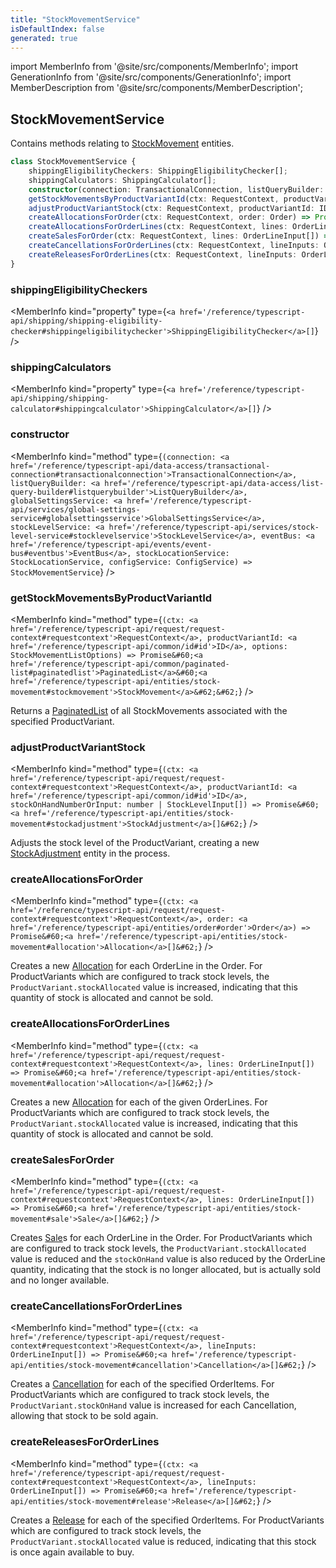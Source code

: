 ```yaml
---
title: "StockMovementService"
isDefaultIndex: false
generated: true
---
```

<!-- This file was generated from the Vendure source. Do not modify. Instead, re-run the "docs:build" script -->
import MemberInfo from '@site/src/components/MemberInfo';
import GenerationInfo from '@site/src/components/GenerationInfo';
import MemberDescription from '@site/src/components/MemberDescription';


## StockMovementService

<GenerationInfo sourceFile="packages/core/src/service/services/stock-movement.service.ts" sourceLine="41" packageName="@vendure/core" />

Contains methods relating to <a href='/reference/typescript-api/entities/stock-movement#stockmovement'>StockMovement</a> entities.

```ts title="Signature"
class StockMovementService {
    shippingEligibilityCheckers: ShippingEligibilityChecker[];
    shippingCalculators: ShippingCalculator[];
    constructor(connection: TransactionalConnection, listQueryBuilder: ListQueryBuilder, globalSettingsService: GlobalSettingsService, stockLevelService: StockLevelService, eventBus: EventBus, stockLocationService: StockLocationService, configService: ConfigService)
    getStockMovementsByProductVariantId(ctx: RequestContext, productVariantId: ID, options: StockMovementListOptions) => Promise<PaginatedList<StockMovement>>;
    adjustProductVariantStock(ctx: RequestContext, productVariantId: ID, stockOnHandNumberOrInput: number | StockLevelInput[]) => Promise<StockAdjustment[]>;
    createAllocationsForOrder(ctx: RequestContext, order: Order) => Promise<Allocation[]>;
    createAllocationsForOrderLines(ctx: RequestContext, lines: OrderLineInput[]) => Promise<Allocation[]>;
    createSalesForOrder(ctx: RequestContext, lines: OrderLineInput[]) => Promise<Sale[]>;
    createCancellationsForOrderLines(ctx: RequestContext, lineInputs: OrderLineInput[]) => Promise<Cancellation[]>;
    createReleasesForOrderLines(ctx: RequestContext, lineInputs: OrderLineInput[]) => Promise<Release[]>;
}
```

<div className="members-wrapper">

### shippingEligibilityCheckers

<MemberInfo kind="property" type={`<a href='/reference/typescript-api/shipping/shipping-eligibility-checker#shippingeligibilitychecker'>ShippingEligibilityChecker</a>[]`}   />


### shippingCalculators

<MemberInfo kind="property" type={`<a href='/reference/typescript-api/shipping/shipping-calculator#shippingcalculator'>ShippingCalculator</a>[]`}   />


### constructor

<MemberInfo kind="method" type={`(connection: <a href='/reference/typescript-api/data-access/transactional-connection#transactionalconnection'>TransactionalConnection</a>, listQueryBuilder: <a href='/reference/typescript-api/data-access/list-query-builder#listquerybuilder'>ListQueryBuilder</a>, globalSettingsService: <a href='/reference/typescript-api/services/global-settings-service#globalsettingsservice'>GlobalSettingsService</a>, stockLevelService: <a href='/reference/typescript-api/services/stock-level-service#stocklevelservice'>StockLevelService</a>, eventBus: <a href='/reference/typescript-api/events/event-bus#eventbus'>EventBus</a>, stockLocationService: StockLocationService, configService: ConfigService) => StockMovementService`}   />


### getStockMovementsByProductVariantId

<MemberInfo kind="method" type={`(ctx: <a href='/reference/typescript-api/request/request-context#requestcontext'>RequestContext</a>, productVariantId: <a href='/reference/typescript-api/common/id#id'>ID</a>, options: StockMovementListOptions) => Promise&#60;<a href='/reference/typescript-api/common/paginated-list#paginatedlist'>PaginatedList</a>&#60;<a href='/reference/typescript-api/entities/stock-movement#stockmovement'>StockMovement</a>&#62;&#62;`}   />

Returns a <a href='/reference/typescript-api/common/paginated-list#paginatedlist'>PaginatedList</a> of all StockMovements associated with the specified ProductVariant.
### adjustProductVariantStock

<MemberInfo kind="method" type={`(ctx: <a href='/reference/typescript-api/request/request-context#requestcontext'>RequestContext</a>, productVariantId: <a href='/reference/typescript-api/common/id#id'>ID</a>, stockOnHandNumberOrInput: number | StockLevelInput[]) => Promise&#60;<a href='/reference/typescript-api/entities/stock-movement#stockadjustment'>StockAdjustment</a>[]&#62;`}   />

Adjusts the stock level of the ProductVariant, creating a new <a href='/reference/typescript-api/entities/stock-movement#stockadjustment'>StockAdjustment</a> entity
in the process.
### createAllocationsForOrder

<MemberInfo kind="method" type={`(ctx: <a href='/reference/typescript-api/request/request-context#requestcontext'>RequestContext</a>, order: <a href='/reference/typescript-api/entities/order#order'>Order</a>) => Promise&#60;<a href='/reference/typescript-api/entities/stock-movement#allocation'>Allocation</a>[]&#62;`}   />

Creates a new <a href='/reference/typescript-api/entities/stock-movement#allocation'>Allocation</a> for each OrderLine in the Order. For ProductVariants
which are configured to track stock levels, the `ProductVariant.stockAllocated` value is
increased, indicating that this quantity of stock is allocated and cannot be sold.
### createAllocationsForOrderLines

<MemberInfo kind="method" type={`(ctx: <a href='/reference/typescript-api/request/request-context#requestcontext'>RequestContext</a>, lines: OrderLineInput[]) => Promise&#60;<a href='/reference/typescript-api/entities/stock-movement#allocation'>Allocation</a>[]&#62;`}   />

Creates a new <a href='/reference/typescript-api/entities/stock-movement#allocation'>Allocation</a> for each of the given OrderLines. For ProductVariants
which are configured to track stock levels, the `ProductVariant.stockAllocated` value is
increased, indicating that this quantity of stock is allocated and cannot be sold.
### createSalesForOrder

<MemberInfo kind="method" type={`(ctx: <a href='/reference/typescript-api/request/request-context#requestcontext'>RequestContext</a>, lines: OrderLineInput[]) => Promise&#60;<a href='/reference/typescript-api/entities/stock-movement#sale'>Sale</a>[]&#62;`}   />

Creates <a href='/reference/typescript-api/entities/stock-movement#sale'>Sale</a>s for each OrderLine in the Order. For ProductVariants
which are configured to track stock levels, the `ProductVariant.stockAllocated` value is
reduced and the `stockOnHand` value is also reduced by the OrderLine quantity, indicating
that the stock is no longer allocated, but is actually sold and no longer available.
### createCancellationsForOrderLines

<MemberInfo kind="method" type={`(ctx: <a href='/reference/typescript-api/request/request-context#requestcontext'>RequestContext</a>, lineInputs: OrderLineInput[]) => Promise&#60;<a href='/reference/typescript-api/entities/stock-movement#cancellation'>Cancellation</a>[]&#62;`}   />

Creates a <a href='/reference/typescript-api/entities/stock-movement#cancellation'>Cancellation</a> for each of the specified OrderItems. For ProductVariants
which are configured to track stock levels, the `ProductVariant.stockOnHand` value is
increased for each Cancellation, allowing that stock to be sold again.
### createReleasesForOrderLines

<MemberInfo kind="method" type={`(ctx: <a href='/reference/typescript-api/request/request-context#requestcontext'>RequestContext</a>, lineInputs: OrderLineInput[]) => Promise&#60;<a href='/reference/typescript-api/entities/stock-movement#release'>Release</a>[]&#62;`}   />

Creates a <a href='/reference/typescript-api/entities/stock-movement#release'>Release</a> for each of the specified OrderItems. For ProductVariants
which are configured to track stock levels, the `ProductVariant.stockAllocated` value is
reduced, indicating that this stock is once again available to buy.


</div>

